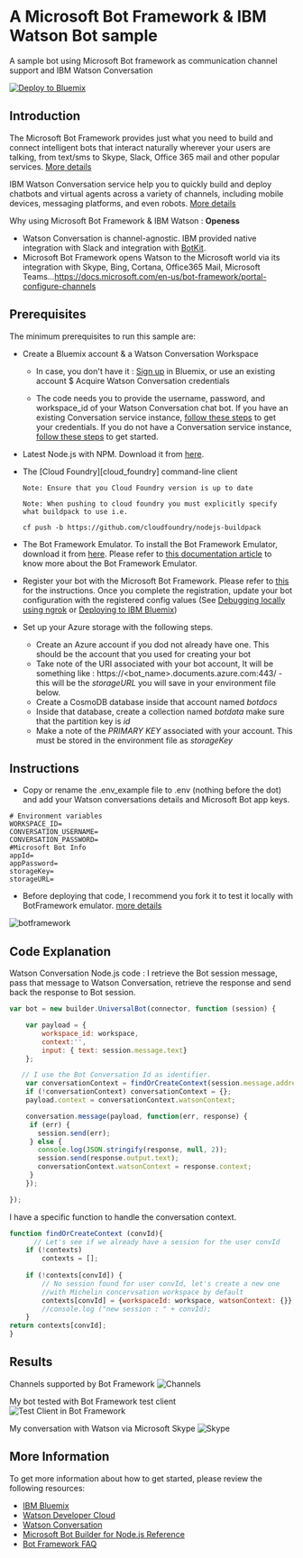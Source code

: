 # A Microsoft Bot Framework & IBM Watson Bot sample

A sample bot using Microsoft Bot framework as communication channel support and IBM Watson Conversation

[![Deploy to Bluemix](https://bluemix.net/deploy/button.png)](https://bluemix.net/deploy?repository=https://github.com/vperrinfr/Cortana-Watson)

## Introduction

The Microsoft Bot Framework provides just what you need to build and connect intelligent bots that interact naturally wherever your users are talking, from text/sms to Skype, Slack, Office 365 mail and other popular services. [More details](https://dev.botframework.com/)

IBM Watson Conversation service help you to quickly build and deploy chatbots and virtual agents across a variety of channels, including mobile devices, messaging platforms, and even robots. [More details](https://www.ibm.com/watson/services/conversation/)

Why using Microsoft Bot Framework & IBM Watson : **Openess**
- Watson Conversation is channel-agnostic. IBM provided native integration with Slack and integration with [BotKit](https://www.botkit.ai/).
- Microsoft Bot Framework opens Watson to the Microsoft world via its integration with Skype, Bing, Cortana, Office365 Mail, Microsoft Teams...https://docs.microsoft.com/en-us/bot-framework/portal-configure-channels

## Prerequisites

The minimum prerequisites to run this sample are:
* Create a Bluemix account & a Watson Conversation Workspace
    * In case, you don't have it : [Sign up](https://console.ng.bluemix.net/registration/?target=/catalog/%3fcategory=watson) in Bluemix, or use an existing account
$ Acquire Watson Conversation credentials

   * The code needs you to provide the username, password, and workspace_id of your Watson Conversation chat bot. If you have an existing Conversation service instance, [follow these steps](https://github.com/watson-developer-cloud/conversation-simple/blob/master/README.md#configuring-the-application-environmnet) to get your credentials. If you do not have a Conversation service instance, [follow these steps](https://github.com/watson-developer-cloud/conversation-simple/blob/master/README.md#before-you-begin) to get started.
    
* Latest Node.js with NPM. Download it from [here](https://nodejs.org/en/download/).
* The [Cloud Foundry][cloud_foundry] command-line client

      Note: Ensure that you Cloud Foundry version is up to date

  ```
  Note: When pushing to cloud foundry you must explicitly specify what buildpack to use i.e. 

  cf push -b https://github.com/cloudfoundry/nodejs-buildpack
  ```

* The Bot Framework Emulator. To install the Bot Framework Emulator, download it from [here](https://emulator.botframework.com/). Please refer to [this documentation article](https://github.com/microsoft/botframework-emulator/wiki/Getting-Started) to know more about the Bot Framework Emulator.
* Register your bot with the Microsoft Bot Framework. Please refer to [this](https://docs.microsoft.com/en-us/bot-framework/portal-register-bot) for the instructions. Once you complete the registration, update your bot configuration with the registered config values (See [Debugging locally using ngrok](https://docs.microsoft.com/en-us/bot-framework/debug-bots-emulator) or [Deploying to IBM Bluemix](https://console.bluemix.net/docs/runtimes/nodejs/getting-started.html#getting-started-with-node-js-on-bluemix))

* Set up your Azure storage with the following steps.
  * Create an Azure account if you dod not already have one. This should be the account that you used for creating your bot
  * Take note of the URI associated with your bot account, It will be something like :
https://<bot_name>.documents.azure.com:443/ - this will be the _storageURL_ you will save in your environment file below.
  * Create a CosmoDB database inside that account named _botdocs_   
  * Inside that database, create a collection named _botdata_ make sure that the partition key is _id_
  * Make a note of the _PRIMARY KEY_ associated with your account. This must be stored in the environment file as _storageKey_

## Instructions

* Copy or rename the .env_example file to .env (nothing before the dot) and add your Watson conversations details and Microsoft Bot app keys.

```
# Environment variables
WORKSPACE_ID=
CONVERSATION_USERNAME=
CONVERSATION_PASSWORD=
#Microsoft Bot Info
appId=
appPassword=
storageKey=
storageURL=
```

* Before deploying that code, I recommend you fork it to test it locally with BotFramework emulator. [more details](https://docs.microsoft.com/en-us/bot-framework/debug-bots-emulator)

![botframework](readme_images/framework.png)

## Code Explanation

Watson Conversation Node.js code :
I retrieve the Bot session message, pass that message to Watson Conversation, retrieve the response and send back the response to Bot session.

```Javascript
var bot = new builder.UniversalBot(connector, function (session) {

    var payload = {
        workspace_id: workspace,
        context:'',
        input: { text: session.message.text}
    };

   // I use the Bot Conversation Id as identifier.
    var conversationContext = findOrCreateContext(session.message.address.conversation.id);	
    if (!conversationContext) conversationContext = {};
    payload.context = conversationContext.watsonContext;

    conversation.message(payload, function(err, response) {
     if (err) {
       session.send(err);
     } else {
       console.log(JSON.stringify(response, null, 2));
       session.send(response.output.text);
       conversationContext.watsonContext = response.context;
     }
    });

});
```

I have a specific function to handle the conversation context.
```Javascript
function findOrCreateContext (convId){
      // Let's see if we already have a session for the user convId
    if (!contexts)
        contexts = [];
        
    if (!contexts[convId]) {
        // No session found for user convId, let's create a new one
        //with Michelin concervsation workspace by default
        contexts[convId] = {workspaceId: workspace, watsonContext: {}};
        //console.log ("new session : " + convId);
    }
return contexts[convId];
}
```

## Results

Channels supported by Bot Framework
![Channels](readme_images/channels.png)

My bot tested with Bot Framework test client
![Test Client in Bot Framework](readme_images/test.png)

My conversation with Watson via Microsoft Skype
![Skype](readme_images/skype.png)

## More Information

To get more information about how to get started, please review the following resources:
* [IBM Bluemix](https://www.ibm.com/cloud-computing/bluemix/)
* [Watson Developer Cloud](https://www.ibm.com/watson/developer/)
* [Watson Conversation](https://www.ibm.com/watson/services/conversation/)
* [Microsoft Bot Builder for Node.js Reference](https://docs.microsoft.com/en-us/bot-framework/nodejs/)
* [Bot Framework FAQ](https://docs.microsoft.com/en-us/bot-framework/resources-bot-framework-faq#i-have-a-communication-channel-id-like-to-be-configurable-with-bot-framework-can-i-work-with-microsoft-to-do-that)

